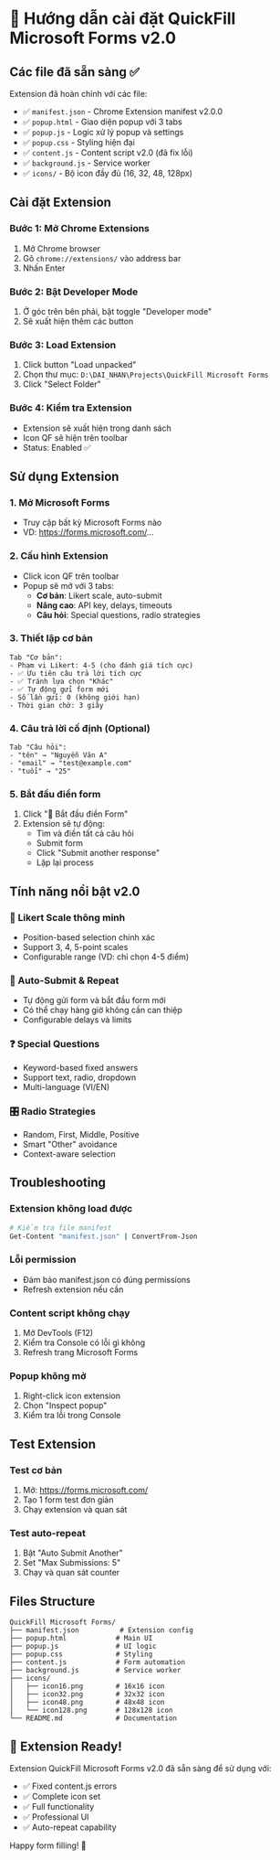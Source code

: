# 🚀 Hướng dẫn cài đặt QuickFill Microsoft Forms v2.0

## Các file đã sẵn sàng ✅

Extension đã hoàn chỉnh với các file:
- ✅ `manifest.json` - Chrome Extension manifest v2.0.0
- ✅ `popup.html` - Giao diện popup với 3 tabs
- ✅ `popup.js` - Logic xử lý popup và settings
- ✅ `popup.css` - Styling hiện đại
- ✅ `content.js` - Content script v2.0 (đã fix lỗi)
- ✅ `background.js` - Service worker
- ✅ `icons/` - Bộ icon đầy đủ (16, 32, 48, 128px)

## Cài đặt Extension

### Bước 1: Mở Chrome Extensions
1. Mở Chrome browser
2. Gõ `chrome://extensions/` vào address bar
3. Nhấn Enter

### Bước 2: Bật Developer Mode
1. Ở góc trên bên phải, bật toggle "Developer mode"
2. Sẽ xuất hiện thêm các button

### Bước 3: Load Extension
1. Click button "Load unpacked"
2. Chọn thư mục: `D:\DAI_NHAN\Projects\QuickFill Microsoft Forms`
3. Click "Select Folder"

### Bước 4: Kiểm tra Extension
- Extension sẽ xuất hiện trong danh sách
- Icon QF sẽ hiện trên toolbar
- Status: Enabled ✅

## Sử dụng Extension

### 1. Mở Microsoft Forms
- Truy cập bất kỳ Microsoft Forms nào
- VD: https://forms.microsoft.com/...

### 2. Cấu hình Extension
- Click icon QF trên toolbar
- Popup sẽ mở với 3 tabs:
  - **Cơ bản**: Likert scale, auto-submit
  - **Nâng cao**: API key, delays, timeouts
  - **Câu hỏi**: Special questions, radio strategies

### 3. Thiết lập cơ bản
```
Tab "Cơ bản":
- Phạm vi Likert: 4-5 (cho đánh giá tích cực)
- ✅ Ưu tiên câu trả lời tích cực
- ✅ Tránh lựa chọn "Khác"
- ✅ Tự động gửi form mới
- Số lần gửi: 0 (không giới hạn)
- Thời gian chờ: 3 giây
```

### 4. Câu trả lời cố định (Optional)
```
Tab "Câu hỏi":
- "tên" → "Nguyễn Văn A"
- "email" → "test@example.com"
- "tuổi" → "25"
```

### 5. Bắt đầu điền form
1. Click "🎯 Bắt đầu điền Form"
2. Extension sẽ tự động:
   - Tìm và điền tất cả câu hỏi
   - Submit form
   - Click "Submit another response"
   - Lặp lại process

## Tính năng nổi bật v2.0

### 🎯 Likert Scale thông minh
- Position-based selection chính xác
- Support 3, 4, 5-point scales
- Configurable range (VD: chỉ chọn 4-5 điểm)

### 🤖 Auto-Submit & Repeat
- Tự động gửi form và bắt đầu form mới
- Có thể chạy hàng giờ không cần can thiệp
- Configurable delays và limits

### ❓ Special Questions
- Keyword-based fixed answers
- Support text, radio, dropdown
- Multi-language (VI/EN)

### 🎛️ Radio Strategies
- Random, First, Middle, Positive
- Smart "Other" avoidance
- Context-aware selection

## Troubleshooting

### Extension không load được
```bash
# Kiểm tra file manifest
Get-Content "manifest.json" | ConvertFrom-Json
```

### Lỗi permission
- Đảm bảo manifest.json có đúng permissions
- Refresh extension nếu cần

### Content script không chạy
1. Mở DevTools (F12)
2. Kiểm tra Console có lỗi gì không
3. Refresh trang Microsoft Forms

### Popup không mở
1. Right-click icon extension
2. Chọn "Inspect popup"
3. Kiểm tra lỗi trong Console

## Test Extension

### Test cơ bản
1. Mở: https://forms.microsoft.com/
2. Tạo 1 form test đơn giản
3. Chạy extension và quan sát

### Test auto-repeat
1. Bật "Auto Submit Another"
2. Set "Max Submissions: 5"
3. Chạy và quan sát counter

## Files Structure
```
QuickFill Microsoft Forms/
├── manifest.json          # Extension config
├── popup.html            # Main UI
├── popup.js              # UI logic  
├── popup.css             # Styling
├── content.js            # Form automation
├── background.js         # Service worker
├── icons/
│   ├── icon16.png        # 16x16 icon
│   ├── icon32.png        # 32x32 icon
│   ├── icon48.png        # 48x48 icon
│   └── icon128.png       # 128x128 icon
└── README.md             # Documentation
```

## 🎉 Extension Ready!

Extension QuickFill Microsoft Forms v2.0 đã sẵn sàng để sử dụng với:
- ✅ Fixed content.js errors
- ✅ Complete icon set  
- ✅ Full functionality
- ✅ Professional UI
- ✅ Auto-repeat capability

Happy form filling! 🚀